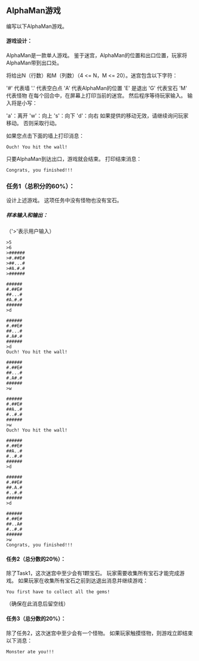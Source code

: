 ## AlphaMan游戏
编写以下AlphaMan游戏。

#### 游戏设计：

AlphaMan是一款单人游戏。 鉴于迷宫，AlphaMan的位置和出口位置，玩家将AlphaMan带到出口处。

将给出N（行数）和M（列数）（4 <= N，M <= 20）。迷宫包含以下字符：

'#' 代表墙
'.' 代表空白点
'A' 代表AlphaMan的位置
'E' 是退出
'G' 代表宝石
'M' 代表怪物
在每个回合中，在屏幕上打印当前的迷宫。 然后程序等待玩家输入。 输入将是小写：

'a'：离开
'w'：向上
's'：向下
'd'：向右
如果提供的移动无效，请继续询问玩家移动。 否则采取行动。

如果您点击下面的墙上打印消息：

```
Ouch! You hit the wall!
```

只要AlphaMan到达出口，游戏就会结束。 打印结束消息：

```
Congrats, you finished!!! 
```

### 任务1（总积分的60%）：

设计上述游戏。 这项任务中没有怪物也没有宝石。

##### 样本输入和输出：
（'>'表示用户输入）

```
>5
>6
>######
>#.##E#
>##...#
>#A.#.#
>######

######
#.##E#
##...#
#A.#.#
######
>d

######
#.##E#
##...#
#.A#.#
######
>d
Ouch! You hit the wall!

######
#.##E#
##...#
#.A#.#
######
>w

######
#.##E#
##A..#
#..#.#
######
>w
Ouch! You hit the wall!

######
#.##E#
##A..#
#..#.#
######
>d

######
#.##E#
##.A.#
#..#.#
######
>d

######
#.##E#
##..A#
#..#.#
######
>w
Congrats, you finished!!!
```

#### 任务2（总分数的20％）：

除了Task1，这次迷宫中至少会有1颗宝石。 玩家需要收集所有宝石才能完成游戏。 如果玩家在收集所有宝石之前到达退出消息并继续游戏：

```
You first have to collect all the gems!
```

（确保在此消息后留空线）

#### 任务3（总分数的20%）：

除了任务2，这次迷宫中至少会有一个怪物。 如果玩家触摸怪物，则游戏立即结束以下消息：

```
Monster ate you!!!
```

